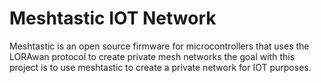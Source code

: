 # Meshtastic IOT Network

Meshtastic is an open source firmware for microcontrollers that uses the LORAwan protocol to create private mesh networks
the goal with this project is to use meshtastic to create a private network for IOT purposes. 
